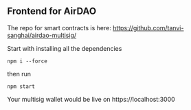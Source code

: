 ## Frontend for AirDAO  

The repo for smart contracts is here: https://github.com/tanvi-sanghai/airdao-multisig/

Start with installing all the dependencies

```shell
npm i --force
```

then run 

```shell
npm start
```

Your multisig wallet would be live on https://localhost:3000
